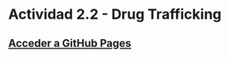 # Actividad 2.2 - Drug Trafficking

## [Acceder a GitHub Pages](https://alvarocarofdez.github.io/A2.2-DrugTrafficking/)